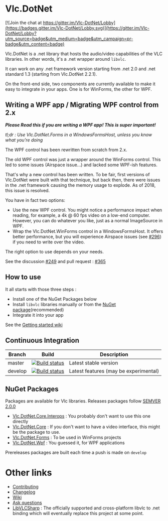 Vlc.DotNet
==========

[![Join the chat at https://gitter.im/Vlc-DotNet/Lobby](https://badges.gitter.im/Vlc-DotNet/Lobby.svg)](https://gitter.im/Vlc-DotNet/Lobby?utm_source=badge&utm_medium=badge&utm_campaign=pr-badge&utm_content=badge)

Vlc.DotNet is a .net library that hosts the audio/video capabilities of the VLC libraries. In other words, it's a .net wrapper around `libvlc`.

It can work on any .net framework version starting from .net 2.0 and .net standard 1.3 (starting from Vlc.DotNet 2.2.1).

On the front-end side, two components are currently available to make it easy to integrate in your apps. One is for WinForms, the other for WPF.

Writing a WPF app / Migrating WPF control from 2.x
----------
_**Please Read this if you are writing a WPF app! This is super important!**_

_tl;dr : Use Vlc.DotNet.Forms in a WindowsFormsHost, unless you know what you're doing_

The WPF control has been rewritten from scratch from 2.x.

The old WPF control was just a wrapper around the WinForms control.
This led to some issues (Airspace issue...) and lacked some WPF-ish features.

That's why a new control has been written. To be fair, first versions of Vlc.DotNet
were built with that technique, but back then, there were issues in the .net framework
causing the memory usage to explode. As of 2018, this issue is resolved.

You have in fact two options:
- Use the new WPF control. You might notice a performance impact when reading, for example, a 4k @ 60 fps video on a low-end computer. However, you can do whatever you like, just as a normal ImageSource in WPF.
- Wrap the Vlc.DotNet.WinForms control in a WindowsFormsHost. It offers better performance, but you will experience Airspace issues (see [#296](https://github.com/ZeBobo5/Vlc.DotNet/issues/296)) if you need to write over the video.

The right option to use depends on your needs.

See the discussion [#249](https://github.com/ZeBobo5/Vlc.DotNet/issue/249) and pull request : [#365](https://github.com/ZeBobo5/Vlc.DotNet/pull/365)


How to use
----------
It all starts with those three steps :
- Install one of the NuGet Packages below
- Install `libvlc` libraries manually or from the [NuGet package](https://github.com/mfkl/libvlc-nuget)(recommended)
- Integrate it into your app

See the [Getting started wiki](https://github.com/ZeBobo5/Vlc.DotNet/wiki/Getting-started)

Continuous Integration
----------------------


Branch | Build | Description
--- | --- | ---
master | [![Build status](https://ci.appveyor.com/api/projects/status/lkx1ojkcgq51yfro/branch/master?svg=true)](https://ci.appveyor.com/project/ZeBobo5/vlc-dotnet/branch/master) | Latest stable version
develop | [![Build status](https://ci.appveyor.com/api/projects/status/lkx1ojkcgq51yfro/branch/develop?svg=true)](https://ci.appveyor.com/project/ZeBobo5/vlc-dotnet/branch/develop) | Latest features (may be experimental)

NuGet Packages
--------------
Packages are available for Vlc libraries. Releases packages follow [SEMVER 2.0.0](http://semver.org/)

- [Vlc.DotNet.Core.Interops](https://www.nuget.org/packages/Vlc.DotNet.Core.Interops/) : You probably don't want to use this one directly
- [Vlc.DotNet.Core](https://www.nuget.org/packages/Vlc.DotNet.Core/) : If you don't want to have a video interface, this might be the package to use.
- [Vlc.DotNet.Forms](https://www.nuget.org/packages/Vlc.DotNet.Forms/) : To be used in WinForms projects
- [Vlc.DotNet.Wpf](https://www.nuget.org/packages/Vlc.DotNet.Wpf/) : You guessed it, for WPF applications

Prereleases packages are built each time a push is made on `develop`

# Other links

- [Contributing](https://github.com/ZeBobo5/Vlc.DotNet/blob/develop/.github/CONTRIBUTING.md)
- [Changelog](https://github.com/ZeBobo5/Vlc.DotNet/blob/develop/CHANGELOG.md)
- [Wiki](https://github.com/ZeBobo5/Vlc.DotNet/wiki)
- [Ask questions](https://gitter.im/Vlc-DotNet/Lobby)
- [LibVLCSharp](https://github.com/videolan/libvlcsharp) : The officially supported and cross-platform libvlc to .net binding which will eventually replace this project at some point.
